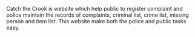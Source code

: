 Catch the Crook is website which help public to register complaint and police maintain the records of complaints, criminal list, crime list, missing person and item list. This website make both the police and public tasks easy.